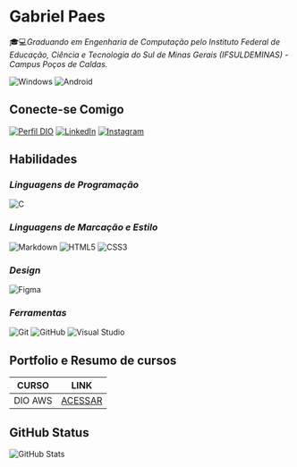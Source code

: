 # **Gabriel Paes**

🎓💻*Graduando em Engenharia de Computação pelo Instituto Federal de Educação, Ciência e Tecnologia do Sul de Minas Gerais (IFSULDEMINAS) - Campus Poços de Caldas.*

![Windows](https://img.shields.io/badge/Windows-white?style=for-the-badge&logo=windows&logoColor=E94D5F)
![Android](https://img.shields.io/badge/Android-white?style=for-the-badge&logo=android&logoColor=E94D5F)

## Conecte-se Comigo

[![Perfil DIO](https://img.shields.io/badge/-Meu%20Perfil%20na%20DIO-white?style=for-the-badge&logo=&logoColor=E94D5F)](https://web.dio.me/users/gabriel_boloks/)
[![LinkedIn](https://img.shields.io/badge/LinkedIn-white?style=for-the-badge&logo=linkedin&logoColor=E94D5F)](https://www.linkedin.com/in/gabriel-paes-ferreira/)
[![Instagram](https://img.shields.io/badge/-Instagram-white?style=for-the-badge&logo=instagram&logoColor=E94D5F)](https://www.instagram.com/gabrielpaes.exe/)


## **Habilidades**

### *Linguagens de Programação*
![C](https://img.shields.io/badge/C-white?style=for-the-badge&logo=c&logoColor=E94D5F)

### *Linguagens de Marcação e Estilo*
![Markdown](https://img.shields.io/badge/Markdown-white?style=for-the-badge&logo=markdown&logoColor=E94D5F)
![HTML5](https://img.shields.io/badge/HTML5-white?style=for-the-badge&logo=html5&logoColor=E94D5F)
![CSS3](https://img.shields.io/badge/CSS3-white?style=for-the-badge&logo=css3&logoColor=E94D5F)

### *Design*

![Figma](https://img.shields.io/badge/figma-white?style=for-the-badge&logo=figma&logoColor=E94D5F)

### *Ferramentas*
![Git](https://img.shields.io/badge/GIT-white?style=for-the-badge&logo=git&logoColor=E94D5F)
![GitHub](https://img.shields.io/badge/GitHub-white?style=for-the-badge&logo=github&logoColor=E94D5F)
![Visual Studio](https://img.shields.io/badge/Visual%20Studio-white?style=for-the-badge&logo=visual-studio&logoColor=E94D5F)

## Portfolio e Resumo de cursos

 | **CURSO** | **LINK** |
|-------|--------|
|DIO AWS |[ACESSAR]()|

## **GitHub Status**

![GitHub Stats](https://github-readme-stats.vercel.app/api?username=gabrielpaes97&theme=transparent&bg_color=000&border_color=E94D5F&show_icons=true&icon_color=E94D5F&title_color=E94D5F&text_color=FFF&hide=stars&hide_title=true)



